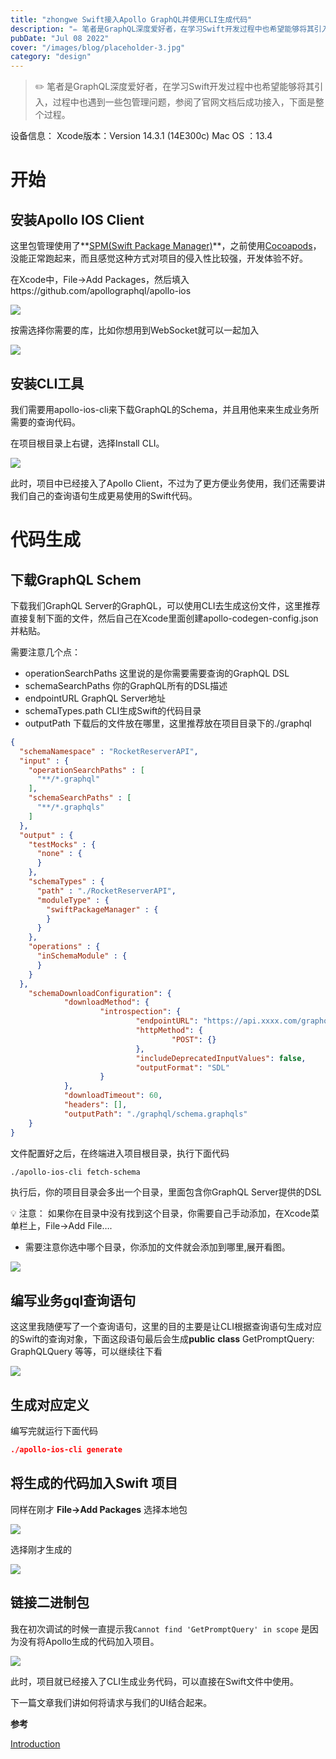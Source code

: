 ```yaml
---
title: "zhongwe Swift接入Apollo GraphQL并使用CLI生成代码"
description: "✏️ 笔者是GraphQL深度爱好者，在学习Swift开发过程中也希望能够将其引入，过程中也遇到一些包管理问题，参阅了官网文档后成功接入，下面是整个过程。"
pubDate: "Jul 08 2022"
cover: "/images/blog/placeholder-3.jpg"
category: "design"
---
```


> ✏️ 笔者是GraphQL深度爱好者，在学习Swift开发过程中也希望能够将其引入，过程中也遇到一些包管理问题，参阅了官网文档后成功接入，下面是整个过程。

设备信息：
Xcode版本：Version 14.3.1 (14E300c)
Mac OS ：13.4

# 开始

## 安装Apollo IOS Client

这里包管理使用了**[SPM(Swift Package Manager)](https://www.swift.org/package-manager/)**，之前使用[Cocoapods](https://cocoapods.org/)，没能正常跑起来，而且感觉这种方式对项目的侵入性比较强，开发体验不好。

在Xcode中，File→Add Packages，然后填入https://github.com/apollographql/apollo-ios

![](https://x.abfree.com/assets/59e125ef-1020-4ae0-ba9d-fa78e40607ef)

按需选择你需要的库，比如你想用到WebSocket就可以一起加入

![](https://x.abfree.com/assets/a634ae46-cdf6-44c1-b93b-657ec69d14aa)

## 安装CLI工具

我们需要用apollo-ios-cli来下载GraphQL的Schema，并且用他来来生成业务所需要的查询代码。

在项目根目录上右键，选择Install CLI。

![](https://x.abfree.com/assets/838ba8b2-0b6c-41e5-98b7-0a82dd77bbf5)

此时，项目中已经接入了Apollo Client，不过为了更方便业务使用，我们还需要讲我们自己的查询语句生成更易使用的Swift代码。

# 代码生成

## 下载GraphQL Schem

下载我们GraphQL Server的GraphQL，可以使用CLI去生成这份文件，这里推荐直接复制下面的文件，然后自己在Xcode里面创建apollo-codegen-config.json并粘贴。

需要注意几个点：

- operationSearchPaths 这里说的是你需要需要查询的GraphQL DSL
- schemaSearchPaths 你的GraphQL所有的DSL描述
- endpointURL GraphQL Server地址
- schemaTypes.path CLI生成Swift的代码目录
- outputPath 下载后的文件放在哪里，这里推荐放在项目目录下的./graphql

```json
{
  "schemaNamespace" : "RocketReserverAPI",
  "input" : {
    "operationSearchPaths" : [
      "**/*.graphql"
    ],
    "schemaSearchPaths" : [
      "**/*.graphqls"
    ]
  },
  "output" : {
    "testMocks" : {
      "none" : {
      }
    },
    "schemaTypes" : {
      "path" : "./RocketReserverAPI",
      "moduleType" : {
        "swiftPackageManager" : {
        }
      }
    },
    "operations" : {
      "inSchemaModule" : {
      }
    }
  },
	"schemaDownloadConfiguration": {
			"downloadMethod": {
					"introspection": {
							"endpointURL": "https://api.xxxx.com/graphql",
							"httpMethod": {
									"POST": {}
							},
							"includeDeprecatedInputValues": false,
							"outputFormat": "SDL"
					}
			},
			"downloadTimeout": 60,
			"headers": [],
			"outputPath": "./graphql/schema.graphqls"
	}
}
```

文件配置好之后，在终端进入项目根目录，执行下面代码

```bash
./apollo-ios-cli fetch-schema
```

执行后，你的项目目录会多出一个目录，里面包含你GraphQL Server提供的DSL

<aside>
💡 注意：
如果你在目录中没有找到这个目录，你需要自己手动添加，在Xcode菜单栏上，File→Add File….

- 需要注意你选中哪个目录，你添加的文件就会添加到哪里,展开看图。

![](https://x.abfree.com/assets/78a7a484-ea75-4663-9703-a6860a09062b)

</aside>

## 编写业务gql查询语句

这这里我随便写了一个查询语句，这里的目的主要是让CLI根据查询语句生成对应的Swift的查询对象，下面这段语句最后会生成**public** **class** GetPromptQuery: GraphQLQuery 等等，可以继续往下看

![](https://x.abfree.com/assets/7efd9c58-a4e0-4508-9073-b1435d94051f)

## 生成对应定义

编写完就运行下面代码

```json
./apollo-ios-cli generate
```

## 将生成的代码加入Swift 项目

同样在刚才 **File→Add Packages** 选择本地包

![](https://x.abfree.com/assets/f4efd7cb-8491-41a8-aea0-f5dd0075e08d)

选择刚才生成的

![](https://x.abfree.com/assets/37962695-0497-41fb-90c5-da63927a7eb0)

## 链接二进制包

我在初次调试的时候一直提示我`Cannot find 'GetPromptQuery' in scope` 是因为没有将Apollo生成的代码加入项目。

![](https://x.abfree.com/assets/5cb394dc-15d4-42d8-9355-ed39525a4e95)

此时，项目就已经接入了CLI生成业务代码，可以直接在Swift文件中使用。

下一篇文章我们讲如何将请求与我们的UI结合起来。

**参考**

[Introduction](https://www.apollographql.com/docs/ios/tutorial/tutorial-introduction)